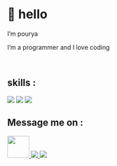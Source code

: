 <h1>👋 hello</h1>
<p>I’m pourya</p>
<p>I’m a programmer and I love coding</p>
<br/>

<h2>skills : </h2>
<img src="https://skillicons.dev/icons?i=html,css,bootstrap,sass,js" />
<img src="https://skillicons.dev/icons?i=react,redux,nextjs,ts,py" />
<img src="https://skillicons.dev/icons?i=git,github" />
<br/>


<h2>Message me on : </h2> 
<a href='https://t.me/Better_ring_fring'>
  <img style='height:50px;' src="https://upload.wikimedia.org/wikipedia/commons/thumb/8/82/Telegram_logo.svg/512px-Telegram_logo.svg.png?20220101141644" />
</a>
<a href='https://discordapp.com/users/
837373420764790856'>
  <img src="https://skillicons.dev/icons?i=discord" />
</a>
<a href='https://www.instagram.com/p0ry_85/'>
  <img src="https://skillicons.dev/icons?i=instagram" />
</a>
